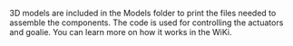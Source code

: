 3D models are included in the Models folder to print the files needed to assemble the components. The code is used for controlling the actuators and goalie. You can learn more on how it works in the WiKi.
